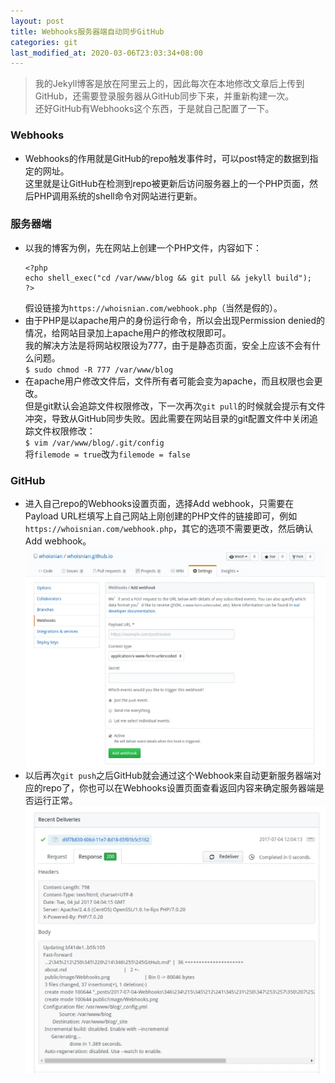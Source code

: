 ```yaml
---
layout: post
title: Webhooks服务器端自动同步GitHub
categories: git
last_modified_at: 2020-03-06T23:03:34+08:00
---
```


> 我的Jekyll博客是放在阿里云上的，因此每次在本地修改文章后上传到GitHub，还需要登录服务器从GitHub同步下来，并重新构建一次。  
> 还好GitHub有Webhooks这个东西，于是就自己配置了一下。  

<!-- more -->

### Webhooks
* Webhooks的作用就是GitHub的repo触发事件时，可以post特定的数据到指定的网址。  
  这里就是让GitHub在检测到repo被更新后访问服务器上的一个PHP页面，然后PHP调用系统的shell命令对网站进行更新。

### 服务器端
* 以我的博客为例，先在网站上创建一个PHP文件，内容如下：  
  ```
  <?php
  echo shell_exec("cd /var/www/blog && git pull && jekyll build");
  ?>
  ```
  假设链接为`https://whoisnian.com/webhook.php`（当然是假的）。
* 由于PHP是以apache用户的身份运行命令，所以会出现Permission denied的情况，给网站目录加上apache用户的修改权限即可。  
  我的解决方法是将网站权限设为777，由于是静态页面，安全上应该不会有什么问题。  
  `$ sudo chmod -R 777 /var/www/blog`
* 在apache用户修改文件后，文件所有者可能会变为apache，而且权限也会更改。  
  但是git默认会追踪文件权限修改，下一次再次`git pull`的时候就会提示有文件冲突，导致从GitHub同步失败。因此需要在网站目录的git配置文件中关闭追踪文件权限修改：  
  `$ vim /var/www/blog/.git/config`  
  将`filemode = true`改为`filemode = false`

### GitHub
* 进入自己repo的Webhooks设置页面，选择Add webhook，只需要在Payload URL栏填写上自己网站上刚创建的PHP文件的链接即可，例如`https://whoisnian.com/webhook.php`，其它的选项不需要更改，然后确认Add webhook。  
  ![Webhooks](/public/image/Webhooks.webp)
* 以后再次`git push`之后GitHub就会通过这个Webhook来自动更新服务器端对应的repo了，你也可以在Webhooks设置页面查看返回内容来确定服务器端是否运行正常。  
  ![Webhooks_log](/public/image/Webhooks_log.webp)
